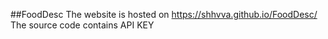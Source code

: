##FoodDesc
The website is hosted on https://shhvva.github.io/FoodDesc/
The source code contains API KEY
